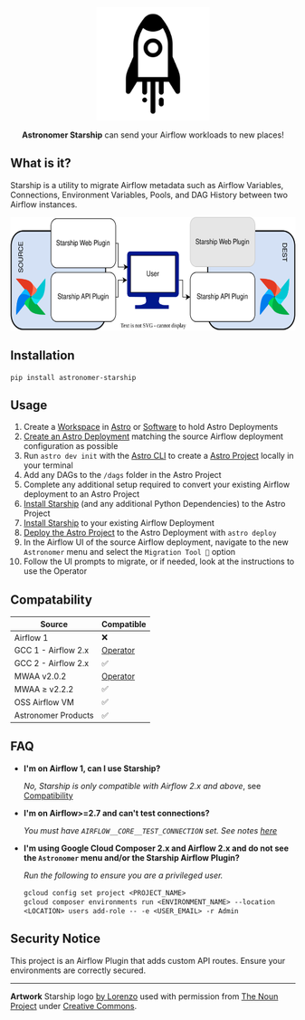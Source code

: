 <p align="center">
  <img
    width="200px" height="200px"
    src="https://raw.githubusercontent.com/astronomer/starship/main/starship.svg"
    alt="Logo of Spaceship"
  />
</p>
<p align="center">
  <b>Astronomer Starship</b> can send your Airflow workloads to new places!
</p>

## What is it?

Starship is a utility to migrate Airflow metadata such as Airflow Variables,
Connections, Environment Variables, Pools, and DAG History between two Airflow instances.

<p align="center">
  <img
    width="600px" height="200px"
    src="https://raw.githubusercontent.com/astronomer/starship/main/starship_diagram.svg"
    alt="Logo of Spaceship"
  />
</p>

## Installation
```shell
pip install astronomer-starship
```

## Usage
1. Create a [Workspace](https://docs.astronomer.io/astro/manage-workspaces) in [Astro](https://cloud.astronomer.io/) or [Software](https://docs.astronomer.io/software) to hold Astro Deployments
2. [Create an Astro Deployment](https://docs.astronomer.io/astro/create-deployment) matching the source Airflow deployment configuration as possible
3. Run `astro dev init` with the [Astro CLI](https://docs.astronomer.io/astro/cli/overview) to create a [Astro Project](https://docs.astronomer.io/astro/cli/develop-project) locally in your terminal
4. Add any DAGs to the `/dags` folder in the Astro Project
5. Complete any additional setup required to convert your existing Airflow deployment to an Astro Project
5. [Install Starship](#installation) (and any additional Python Dependencies) to the Astro Project
6. [Install Starship](#installation) to your existing Airflow Deployment
4. [Deploy the Astro Project](https://docs.astronomer.io/astro/cli/astro-deploy) to the Astro Deployment with `astro deploy`
7. In the Airflow UI of the source Airflow deployment, navigate to the new `Astronomer` menu and select the `Migration Tool 🚀` option
8. Follow the UI prompts to migrate, or if needed, look at the instructions to use the Operator

## Compatability

| Source              | Compatible             |
|---------------------|------------------------|
| Airflow 1           | ❌                      |
| GCC 1 - Airflow 2.x | [Operator](./operator) |
| GCC 2 - Airflow 2.x | ✅                      |
| MWAA v2.0.2         | [Operator](./operator) |
| MWAA ≥ v2.2.2       | ✅                      |
| OSS Airflow VM      | ✅                      |
| Astronomer Products | ✅                      |


## FAQ
- **I'm on Airflow 1, can I use Starship?**

    _No, Starship is only compatible with Airflow 2.x and above_, see [Compatibility](#compatability)

- **I'm on Airflow>=2.7 and can't test connections?**

  _You must have `AIRFLOW__CORE__TEST_CONNECTION` set. See notes [here](https://airflow.apache.org/docs/apache-airflow/stable/release_notes.html#disable-default-allowing-the-testing-of-connections-in-ui-api-and-cli-32052)_

- **I'm using Google Cloud Composer 2.x and Airflow 2.x and do not see the `Astronomer` menu and/or the Starship Airflow Plugin?**

    _Run the following to ensure you are a privileged user._
    ```
    gcloud config set project <PROJECT_NAME>
    gcloud composer environments run <ENVIRONMENT_NAME> --location <LOCATION> users add-role -- -e <USER_EMAIL> -r Admin
    ```

## Security Notice
This project is an Airflow Plugin that adds custom API routes. Ensure your environments are correctly secured.

---

**Artwork**
Starship logo [by Lorenzo](https://thenounproject.com/lorenzo.verdenelli/) used with permission
from [The Noun Project](https://thenounproject.com/icon/starship-6088295/)
under [Creative Commons](https://creativecommons.org/licenses/by/3.0/us/legalcode).
